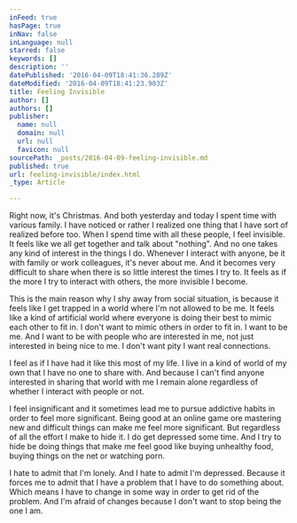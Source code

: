 ```yaml
---
inFeed: true
hasPage: true
inNav: false
inLanguage: null
starred: false
keywords: []
description: ''
datePublished: '2016-04-09T18:41:36.289Z'
dateModified: '2016-04-09T18:41:23.903Z'
title: Feeling Invisible
author: []
authors: []
publisher:
  name: null
  domain: null
  url: null
  favicon: null
sourcePath: _posts/2016-04-09-feeling-invisible.md
published: true
url: feeling-invisible/index.html
_type: Article

---
```

Right now, it's Christmas. And both yesterday and today I
spent time with various family. I have noticed or rather I realized one thing
that I have sort of realized before too. When I spend time with all these
people, I feel invisible. It feels like we all get together and talk about
"nothing". And no one takes any kind of interest in the things I do. Whenever I
interact with anyone, be it with family or work colleagues, it's never about
me. And it becomes very difficult to share when there is so little interest the
times I try to. It feels as if the more I try to interact with others, the more
invisible I become.

This is the main reason why I shy away from social
situation, is because it feels like I get trapped in a world where I'm not
allowed to be me. It feels like a kind of artificial world where everyone is
doing their best to mimic each other to fit in. I don't want to mimic others in
order to fit in. I want to be me. And I want to be with people who are
interested in me, not just interested in being nice to me. I don't want pity I
want real connections.

I feel as if I have had it like this most of my life. I live
in a kind of world of my own that I have no one to share with. And because I
can't find anyone interested in sharing that world with me I remain alone
regardless of whether I interact with people or not. 

I feel insignificant and it sometimes lead me to pursue
addictive habits in order to feel more significant. Being good at an online
game ore mastering new and difficult things can make me feel more significant.
But regardless of all the effort I make to hide it. I do get depressed some
time. And I try to hide be doing things that make me feel good like buying
unhealthy food, buying things on the net or watching porn.

I hate to admit that I'm lonely. And I hate to admit I'm
depressed. Because it forces me to admit that I have a problem that I have to
do something about. Which means I have to change in some way in order to get
rid of the problem. And I'm afraid of changes because I don't want to stop
being the one I am.